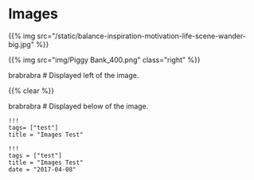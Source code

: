 
# Images

{{% img src="/static/balance-inspiration-motivation-life-scene-wander-big.jpg" %}}


{{% img src="img/Piggy Bank_400.png" class="right" %}}

brabrabra # Displayed left of the image.

{{% clear %}}

brabrabra # Displayed below of the image.

```
!!!
tags= ["test"]
title = "Images Test"
```

```
!!!
tags = ["test"]
title = "Images Test"
date = "2017-04-08"
```

